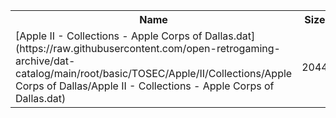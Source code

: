 <table>
<tr><th>Name</th><th>Size</th></tr>
<tr><td>
[Apple II - Collections - Apple Corps of Dallas.dat](https://raw.githubusercontent.com/open-retrogaming-archive/dat-catalog/main/root/basic/TOSEC/Apple/II/Collections/Apple Corps of Dallas/Apple II - Collections - Apple Corps of Dallas.dat)
</td><td>2044</td></tr>
</table>
